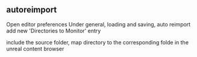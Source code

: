 ## autoreimport

Open editor preferences 
Under general, loading and saving, auto reimport 
add new 'Directories to Monitor' entry 

include the source folder, map directory to the corresponding folde in the unreal content browser



